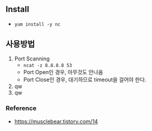 # 

## Install
* ```yum install -y nc```

## 사용방법
1. Port Scanning
    * ```ncat -z 8.8.8.8 53```
    * Port Open인 경우, 아무것도 안나옴
    * Port Close인 경우, 대기하므로 timeout을 걸어야 한다.
2. qw
3. qw


### Reference
* https://musclebear.tistory.com/14